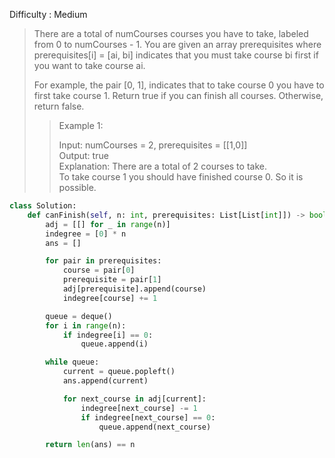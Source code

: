 Difficulty : Medium 

>There are a total of numCourses courses you have to take, labeled from 0 to numCourses - 1. You are given an array prerequisites where prerequisites[i] = [ai, bi] indicates that you must take course bi first if you want to take course ai.
>
>For example, the pair [0, 1], indicates that to take course 0 you have to first take course 1.
>Return true if you can finish all courses. Otherwise, return false.
>
>>Example 1:  
>>
>>Input: numCourses = 2, prerequisites = [[1,0]]  
>>Output: true  
>>Explanation: There are a total of 2 courses to take.   
>>To take course 1 you should have finished course 0. So it is possible.  


```python
class Solution:
    def canFinish(self, n: int, prerequisites: List[List[int]]) -> bool:
        adj = [[] for _ in range(n)]
        indegree = [0] * n
        ans = []

        for pair in prerequisites:
            course = pair[0]
            prerequisite = pair[1]
            adj[prerequisite].append(course)
            indegree[course] += 1

        queue = deque()
        for i in range(n):
            if indegree[i] == 0:
                queue.append(i)

        while queue:
            current = queue.popleft()
            ans.append(current)

            for next_course in adj[current]:
                indegree[next_course] -= 1
                if indegree[next_course] == 0:
                    queue.append(next_course)

        return len(ans) == n
```
